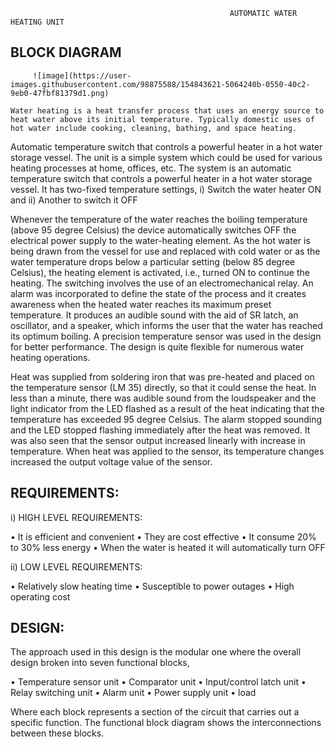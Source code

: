 
                                                     AUTOMATIC WATER HEATING UNIT


## BLOCK DIAGRAM 
             
         ![image](https://user-images.githubusercontent.com/98875588/154843621-5064240b-0550-40c2-9eb0-47fbf81379d1.png)
         
    Water heating is a heat transfer process that uses an energy source to heat water above its initial temperature. Typically domestic uses of hot water include cooking, cleaning, bathing, and space heating. 
Automatic temperature switch that controls a powerful heater in a hot water storage vessel. The unit is a simple system which could be used for various heating processes at home, offices, etc. The system is an automatic temperature switch that controls a powerful heater in a hot water storage vessel. It has two-fixed temperature settings,
                                        i) Switch the water heater ON and 
                                        ii) Another to switch it OFF

Whenever the temperature of the water reaches the boiling temperature (above 95 degree Celsius) the device automatically switches OFF the electrical power supply to the water-heating element. As the hot water is being drawn from the vessel for use and replaced with cold water or as the water temperature drops below a particular setting (below 85 degree Celsius), the heating element is activated, i.e., turned ON to continue the heating. The switching involves the use of an electromechanical relay. An alarm was incorporated to define the state of the process and it creates awareness when the heated water reaches its maximum preset temperature. It produces an audible sound with the aid of SR latch, an oscillator, and a speaker, which informs the user that the water has reached its optimum boiling. A precision temperature sensor was used in the design for better performance. The design is quite flexible for numerous water heating operations.
                    
Heat was supplied from soldering iron that was pre-heated and placed on the temperature sensor (LM 35) directly, so that it could sense the heat. In less than a minute, there was audible sound from the loudspeaker and the light indicator from the LED flashed as a result of the heat indicating that the temperature has exceeded 95 degree Celsius. The alarm stopped sounding and the LED stopped flashing immediately after the heat was removed. It was also seen that the sensor output increased linearly with increase in temperature. When heat was applied to the sensor, its temperature changes increased the output voltage value of the sensor.

## REQUIREMENTS:

i) HIGH LEVEL REQUIREMENTS:

•	It is efficient and convenient
•	They are cost effective 
•	It consume 20% to 30% less energy
•	When the water is heated it will automatically turn OFF

ii) LOW LEVEL REQUIREMENTS:
 
•	Relatively slow heating time
•	Susceptible to power outages
•	High operating cost

 ## DESIGN:
  
  The approach used in this design is the modular one where the overall design broken into seven functional blocks, 
                                      
•	Temperature sensor unit
•	Comparator unit
•	Input/control latch unit
•	Relay switching unit
•	Alarm unit
•	Power supply unit
•	load

Where each block represents a section of the circuit that carries out a specific function. The functional block diagram shows the interconnections between these blocks.

